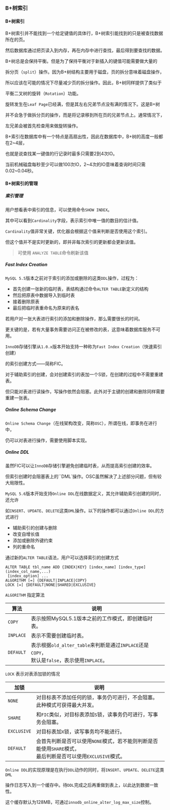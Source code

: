 ### B+树索引

#### B+树索引

B+树索引并不能找到一个给定键值的具体行，B+树索引能找到的只是被查找数据所在的页。

然后数据库通过把页读入到内存，再在内存中进行查找，最后得到要查找的数据。

B+树总是会保持平衡。但是为了保持平衡对于新插入的键值可能需要做大量的

拆分页（`split`）操作。因为B+树结构主要用于磁盘，页的拆分意味着磁盘操作，

所以应该在可能的情况下尽量减少页的拆分操作。因此，B+树同样提供了类似于

平衡二叉树的旋转（`Rotation`）功能。

旋转发生在`Leaf Page`已经满，但是其左右兄弟节点没有满的情况下。这是B+树

并不会急于做拆分页的操作，而是将记录移到所在页的兄弟节点上。通常情况下，

左兄弟会被首先检查用来做旋转操作。

B+索引在数据库中有一个特点是高扇出性，因此在数据库中，B+树的高度一般都在2~4层，

也就是说查找某一键值的行记录时最多只需要2到4次IO。

当前机械磁盘每秒至少可以做100次IO，2~4次的IO意味着查询时间只需0.02~0.04秒。

#### B+树索引的管理

##### 索引管理

用户想看表中索引的信息，可以使用命令`SHOW INDEX`。

其中可以看到`Cardinality`字段，表示索引中唯一值的数目的估计值。

`Cardinality`值非常关键，优化器会根据这个值来判断是否使用这个索引。

但这个值并不是实时更新的，即并非每次索引的更新都会更新该值。

> 可使用 `ANALYZE TABLE`命令刷新该值

##### Fast Index Creation

`MySQL 5.5`版本之前对于索引的添加或删除的这类`DDL`操作，过程为：

* 首先创建一张新的临时表，表结构通过命令`ALTER TABLE`新定义的结构
* 然后把原表中数据导入到临时表
* 接着删除原表
* 最后把临时表重命名为原来的表名

若用户对一张大表进行索引的添加和删除操作，那么需要很长的时间。

更关键的是，若有大量事务需要访问正在被修改的表，这意味着数据库服务不可用。

`InnoDB`存储引擎从`1.0.x`版本开始支持一种称为`Fast Index Creation`（快速索引创建）

的索引创建方式——简称FIC。

对于辅助索引的创建，会对创建索引的表加一个S锁，在创建的过程中不需要重建表。

但只能对表进行读操作，写操作依然会阻塞。此外对于主键的创建和删除同样需要重建一张表。

##### Online Schema Change

`Online Schema Change`（在线架构改变，简称`OSC`），所谓在线，即事务在进行中，

仍可以对表进行操作，需要使用脚本实现。

##### Online DDL

虽然FIC可以让`InnoDB`存储引擎避免创建临时表，从而提高索引创建的效率。

但索引创建时会阻塞表上的``DML`操作。OSC虽然解决了上述部分问题，但有较大局限性。

`MySQL 5.6`版本开始支持`Online DDL`在线数据定义，其允许辅助索引创建的同时，还允许

如`INSERT`、`UPDATE`、`DELETE`这类`DML`操作。以下的操作都可以通过`Online DDL`的方式进行

* 辅助索引的创建与删除
* 改变自增长值
* 添加或删除外键约束
* 列的重命名

通过新的`ALTER TABLE`语法，用户可以选择索引的创建方式

```mysql
ALTER TABLE tbl_name ADD {INDEX|KEY} [index_name] [index_type] (index_col_name,...) 
 [index_option] ...
ALGORITHM [=] {DEFAULT|INPLACE|COPY}
LOCK [=] {DEFAULT|NONE|SHARED|EXCLUSIVE}
```

`ALGORITHM` 指定算法

| 算法      | 说明                                                         |
| --------- | ------------------------------------------------------------ |
| `COPY`    | 表示按照MySQL5.1版本之前的工作模式，即创建临时表。           |
| `INPLACE` | 表示不需要创建临时表。                                       |
| `DEFAULT` | 表示根据`old_alter_table`来判断是通过`INPLACE`还是`COPY`，<br />默认是`false`，表示使用`INPLACE`。 |

`LOCK` 表示对表添加锁的情况

| 加锁        | 说明                                                         |
| ----------- | ------------------------------------------------------------ |
| `NONE`      | 对目标表不添加任何的锁，事务仍可进行，不会阻塞。<br />此种模式可获得最大并发。 |
| `SHARE`     | 和`FIC`类似，对目标表添加`S`锁，读事务仍可进行，写事务会阻塞。 |
| `EXCLUSIVE` | 对目标表加`X`锁，读写事务均不能进行。                        |
| `DEFAULT`   | 会首先判断是否可以使用`NONE`模式，若不能则判断是否能使用`SHARE`模式，<br />最后判断是否可以使用`EXCLUSIVE`模式。 |

`Online DDL`的实现原理是在执行`DDL`动作的同时，将`INSERT`、`UPDATE`、`DELETE`这类`DML`

操作日志写入到一个缓存中。待`DDL`完成之后再重做到表上，以此达到数据一致性。

这个缓存默认为128MB，可通过`innodb_online_alter_log_max_size`控制。


